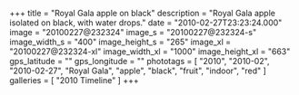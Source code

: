 +++
title = "Royal Gala apple on black"
description = "Royal Gala apple isolated on black, with water drops."
date = "2010-02-27T23:23:24.000"
image = "20100227@232324"
image_s = "20100227@232324-s"
image_width_s = "400"
image_height_s = "265"
image_xl = "20100227@232324-xl"
image_width_xl = "1000"
image_height_xl = "663"
gps_latitude = ""
gps_longitude = ""
phototags = [ "2010", "2010-02", "2010-02-27", "Royal Gala", "apple", "black", "fruit", "indoor", "red" ]
galleries = [ "2010 Timeline" ]
+++
